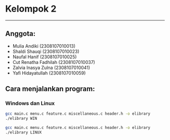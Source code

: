 # Kelompok 2

---

## Anggota:
- Mulia Andiki (2308107010013)
- Shaldi Shauqi (2308107010023)
- Naufal Hanif (2308107010025)
- Cut Renatha Fadhilah (2308107010037)
- Zalvia Inasya Zulna (2308107010041)
- Yafi Hidayatullah (2308107010059)

## Cara menjalankan program:
### Windows dan Linux
```sh
gcc main.c menu.c feature.c miscellaneous.c header.h -o elibrary
./elibrary WIN

gcc main.c menu.c feature.c miscellaneous.c header.h -o elibrary
./elibrary LINUX
